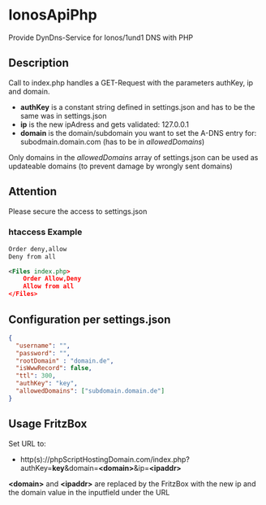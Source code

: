 # IonosApiPhp
Provide DynDns-Service for Ionos/1und1 DNS with PHP

## Description
Call to index.php handles a GET-Request with the parameters authKey, ip and domain.
* **authKey** is a constant string defined in settings.json and has to be the same was in settings.json
* **ip** is the new ipAdress and gets validated: 127.0.0.1
* **domain** is the domain/subdomain you want to set the A-DNS entry for: subodmain.domain.com (has to be in _allowedDomains_)

Only domains in the _allowedDomains_ array of settings.json can be used as updateable domains (to prevent damage by wrongly sent domains)

## Attention
Please secure the access to settings.json
### htaccess Example


```xml
Order deny,allow
Deny from all

<Files index.php>
    Order Allow,Deny
    Allow from all
</Files>
```

## Configuration per settings.json
```json
{
  "username": "",
  "password": "",
  "rootDomain" : "domain.de",
  "isWwwRecord": false,
  "ttl": 300,
  "authKey": "key",
  "allowedDomains": ["subdomain.domain.de"]
}
```

## Usage FritzBox
Set URL to: 
* http(s)://phpScriptHostingDomain.com/index.php?authKey=**key**&domain=**\<domain\>**&ip=**\<ipaddr\>**

**\<domain\>** and **\<ipaddr\>** are replaced by the FritzBox with the new ip and the domain value in the inputfield under the URL
